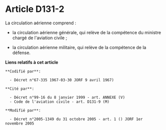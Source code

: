 # Article D131-2

La circulation aérienne comprend :

- la circulation aérienne générale, qui relève de la compétence du ministre chargé de l'aviation civile ;

- la circulation aérienne militaire, qui relève de la compétence de la défense.

**Liens relatifs à cet article**

	**Codifié par**:

	  - Décret n°67-335 1967-03-30 JORF 9 avril 1967)

	**Cité par**:

	  - Décret n°99-16 du 8 janvier 1999 - art. ANNEXE (V)
	  - Code de l'aviation civile - art. D131-9 (M)

	**Modifié par**:

	  - Décret n°2005-1349 du 31 octobre 2005 - art. 1 () JORF 1er novembre 2005
